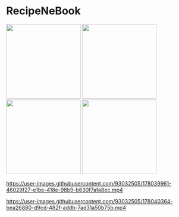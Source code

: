 # RecipeNeBook

<img src= "https://user-images.githubusercontent.com/93032505/178039088-18f3f73d-cf5a-4405-8d39-8cf42c33165d.jpg"  width="200" />

<img src= "https://user-images.githubusercontent.com/93032505/178040120-c63f0d03-442e-4e96-a071-4fadf619a420.jpg"  width="200" />

<img src= "https://user-images.githubusercontent.com/93032505/178040219-acaeb5ca-65ec-42d2-91d1-d2c445ebf373.jpg"  width="200" />

<img src= "https://user-images.githubusercontent.com/93032505/178040295-dacda2f4-8841-4482-9476-e65edeca5a2b.jpg"  width="200" />

https://user-images.githubusercontent.com/93032505/178039961-46029f27-e1be-418e-98b9-b630f7afa8ec.mp4

https://user-images.githubusercontent.com/93032505/178040364-bea26880-d9cd-482f-addb-7ad31a50b75b.mp4
